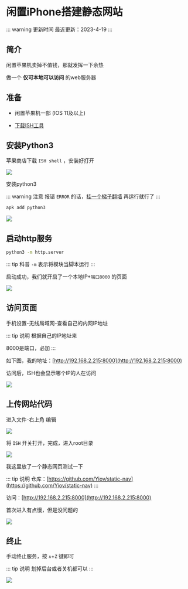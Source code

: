 # 闲置iPhone搭建静态网站

::: warning 更新时间
最近更新：2023-4-19
:::

## 简介

闲置苹果机卖掉不值钱，那就发挥一下余热

做一个 **仅可本地可以访问** 的web服务器


## 准备

* 闲置苹果机一部 (IOS 11及以上)

* [下载ISH工具](https://apps.apple.com/cn/app/ish-shell/id1436902243)


## 安装Python3


苹果商店下载 `ISH shell` ，安装好打开

![](./ish-01.png)


安装python3

::: warning 注意
报错 `ERROR` 的话，[挂一个梯子翻墙](../../gfw/proxy) 再运行就行了
:::

```sh
apk add python3
```

![](./ish-02.png)


## 启动http服务


```sh
python3 -m http.server
```

::: tip 科普
`-m` 表示将模块当脚本运行
:::


启动成功，我们就开启了一个本地IP+`端口8000` 的页面

![](./ish-03.png)



## 访问页面

手机设置-无线局域网-查看自己的内网IP地址

::: tip 说明
根据自己的IP地址来

8000是端口，必加
:::

如下图，我的地址：[http://192.168.2.215:8000](http://192.168.2.215:8000)

访问后，ISH也会显示哪个IP的人在访问



![](./ish-04.png)



## 上传网站代码

进入文件-右上角 编辑

![](./ish-05.png)

将 `ISH` 开关打开，完成，进入root目录

![](./ish-06.png)

我这里放了一个静态网页测试一下

::: tip 说明
仓库：[https://github.com/Yiov/static-nav](https://github.com/Yiov/static-nav)
:::

访问：[http://192.168.2.215:8000](http://192.168.2.215:8000)

首次进入有点慢，但是没问题的


![](./ish-07.png)


## 终止

手动终止服务，按 `∧`+`Z` 键即可

::: tip 说明
划掉后台或者关机都可以
:::

![](./ish-08.png)